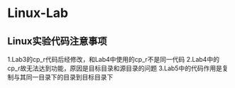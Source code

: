 # Linux-Lab
## Linux实验代码注意事项
1.Lab3的cp_r代码后经修改，和Lab4中使用的cp_r不是同一代码
2.Lab4中的cp_r故无法达到功能，原因是目标目录和源目录的问题
3.Lab5中的代码作用是复制与其同一目录下的目录到目标目录下
